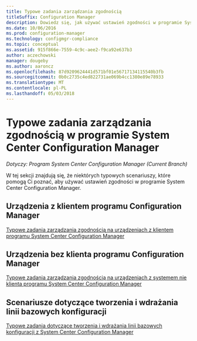 ```yaml
---
title: Typowe zadania zarządzania zgodnością
titleSuffix: Configuration Manager
description: Dowiedz się, jak używać ustawień zgodności w programie System Center Configuration Manager.
ms.date: 10/06/2016
ms.prod: configuration-manager
ms.technology: configmgr-compliance
ms.topic: conceptual
ms.assetid: 915f866e-7559-4c9c-aee2-f9ca92e637b3
author: aczechowski
manager: dougeby
ms.author: aaroncz
ms.openlocfilehash: 87d9209624441d571bf01e56717134115540b3fb
ms.sourcegitcommit: 0b0c2735c4ed822731ae069b4cc1380e89e78933
ms.translationtype: MT
ms.contentlocale: pl-PL
ms.lasthandoff: 05/03/2018
---
```

# <a name="common-tasks-for-managing-compliance-with-system-center-configuration-manager"></a>Typowe zadania zarządzania zgodnością w programie System Center Configuration Manager

*Dotyczy: Program System Center Configuration Manager (Current Branch)*

W tej sekcji znajdują się, że niektórych typowych scenariuszy, które pomogą Ci poznać, aby używać ustawień zgodności w programie System Center Configuration Manager.  

## <a name="for-devices-that-run-the-configuration-manager-client"></a>Urządzenia z klientem programu Configuration Manager  
 [Typowe zadania zarządzania zgodnością na urządzeniach z klientem programu System Center Configuration Manager](../../compliance/plan-design/common-tasks-for-managing-compliance-on-devices-with-the-client.md)  

## <a name="for-devices-that-do-not-run-the-configuration-manager-client"></a>Urządzenia bez klienta programu Configuration Manager  
 [Typowe zadania zarządzania zgodnością na urządzeniach z systemem nie klienta programu System Center Configuration Manager](../../compliance/plan-design/common-tasks-for-managing-compliance-on-devices-not-running-the-client.md)  

## <a name="scenarios-for-creating-and-deploying-configuration-baselines"></a>Scenariusze dotyczące tworzenia i wdrażania linii bazowych konfiguracji  
 [Typowe zadania dotyczące tworzenia i wdrażania linii bazowych konfiguracji z System Center Configuration Manager](../../compliance/plan-design/common-tasks-for-creating-and-deploying-configuration-baselines.md)  

